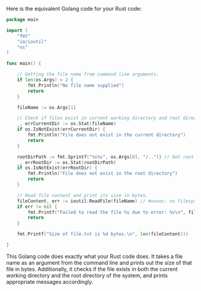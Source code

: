 Here is the equivalent Golang code for your Rust code:

```go
package main

import (
	"fmt"
	"io/ioutil"
	"os"
)

func main() {

	// Getting the file name from command line arguments.
	if len(os.Args) < 2 {
		fmt.Println("No file name supplied")
		return
	}

	fileName := os.Args[1]

	// Check if files exist in current working directory and root directory.
	_, errCurrentDir := os.Stat(fileName)
	if os.IsNotExist(errCurrentDir) {
		fmt.Println("File does not exist in the current directory")
		return
	}

	rootDirPath := fmt.Sprintf("%s%s", os.Args[0], "/..")} // Get root dir path.
	_, errRootDir := os.Stat(rootDirPath)
	if os.IsNotExist(errRootDir) {
		fmt.Println("File does not exist in the root directory")
		return
	}

	// Read file content and print its size in bytes.
	fileContent, err := ioutil.ReadFile(fileName) // #nosec: no filesystem rwx needed here.
	if err != nil {
		fmt.Printf("Failed to read the file %s due to error: %v\n", fileName, err))
		return
	}

	fmt.Printf("Size of file.txt is %d bytes.\n", len(fileContent)))

}
```
This Golang code does exactly what your Rust code does. It takes a file name as an argument from the command line and prints out the size of that file in bytes. Additionally, it checks if the file exists in both the current working directory and the root directory of the system, and prints appropriate messages accordingly.
